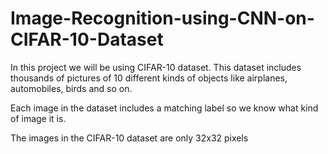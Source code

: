 # Image-Recognition-using-CNN-on-CIFAR-10-Dataset

In this project we will be using CIFAR-10 dataset. This dataset includes thousands of pictures of 10 different kinds of objects like airplanes, automobiles, birds and so on.

Each image in the dataset includes a matching label so we know what kind of image it is.

The images in the CIFAR-10 dataset are only 32x32 pixels
